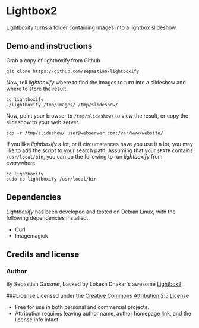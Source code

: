# Lightbox2

Lightboxify turns a folder containing images into a lightbox slideshow.

## Demo and instructions

Grab a copy of lightboxify from Github

    git clone https://github.com/sepastian/lightboxify

Now, tell *lightboxify* where to find the images to turn into a slideshow and 
where to store the result.

    cd lightboxify
    ./lightboxify /tmp/images/ /tmp/slideshow/

Now, point your browser to `/tmp/slideshow/` to view the result, or copy the
slideshow to your web server.

    scp -r /tmp/slideshow/ user@webserver.com:/var/www/website/

If you like *lightboxify* a lot, or if circumstances have you use it a lot,
you may like to add the script to your search path. Assuming that your `$PATH`
contains `/usr/local/bin`, you can do the following to run *lightboxify* from
everywhere.

    cd lightboxify
    sudo cp lightboxify /usr/local/bin

## Dependencies

*Lightboxify* has been developed and tested on Debian Linux, with the following
dependencies installed.

  * Curl
  * Imagemagick

## Credits and license

### Author
By Sebastian Gassner,
backed by Lokesh Dhakar's awesome
[Lightbox2](https://github.com/lokesh/lightbox2).

###License
Licensed under the [Creative Commons Attribution 2.5 License](http://creativecommons.org/licenses/by/2.5/)

* Free for use in both personal and commercial projects.
* Attribution requires leaving author name, author homepage link, and the license info intact.
